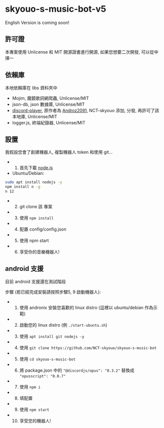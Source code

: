 # skyouo-s-music-bot-v5
English Version is coming soon!

## 許可證

本專案使用 Unlicense 和 MIT 開源證書進行開源, 如果您想要二次開發, 可以從中擇一
## 依賴庫

本地依賴庫在 libs 資料夾中
- Mojim, 魔鏡歌詞網爬蟲, Unlicense/MIT
- json-db, json 數據庫, Unlicense/MIT
- [discord-player](https://github.com/Androz2091/discord-player), 原作者為 [Androz2091](https://github.com/Androz2091), NCT-skyouo 添加, 分發, 再許可了該本地庫, Unlicense/MIT
- logger.js, 終端紀錄器, Unlicense/MIT
## 設置

我假設您會了創建機器人, 複製機器人 token 和使用 git...
- 1. 首先下載 [node.js](https://www.nodejs.org/)
- Ubuntu/Debian: 
```bash
sudo apt install nodejs -y
npm install n -g
n 12
```
- 2. git clone 該 專案
- 3. 使用 ``npm install``
- 4. 配置 config/config.json
- 5. 使用 npm start
- 6. 享受你的音樂機器人!

## android 支援
目前 android 支援還在測試階段

步驟 (若已經完成安裝請按照步驟5, 9 啟動機器人):
- 1. 使用 andronix 安裝您喜歡的 linux distro (這裡以 ubuntu/debian 作為示範)
- 2. 啟動您的 linux distro (例 ``./start-ubuntu.sh``)
- 3. 使用 ``apt install git nodejs -y``
- 4. 使用 ``git clone https://github.com/NCT-skyouo/skyouo-s-music-bot``
- 5. 使用 ``cd skyouo-s-music-bot``
- 6. 將 package.json 中的 ``"@discordjs/opus": "0.3.2"`` 替換成 ``"opusscript": "0.0.7"``
- 7. 使用 ``npm i``
- 8. 填配置
- 9. 使用 ``npm start``
- 10. 享受您的機器人!
